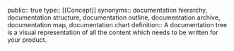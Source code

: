 public:: true
type:: [[Concept]]
synonyms:: documentation hierarchy, documentation structure, documentation outline, documentation archive, documentation map, documentation chart
definition:: A documentation tree is a visual representation of all the content which needs to be written for your product.
